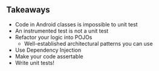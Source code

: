 ## Takeaways

* Code in Android classes is impossible to unit test
* An instrumented test is not a unit test
* Refactor your logic into POJOs
    * Well-established architectural patterns you can use  
* Use Dependency Injection
* Make your code assertable
* Write unit tests!
